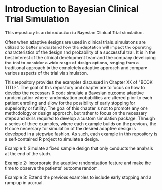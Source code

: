# Introduction to Bayesian Clinical Trial Simulation
This repository is an introduction to Bayesian Clinical Trial simulation. 

Often when adaptive designs are used in clinical trials, simulations are utilized to better understand how the adaptation will impact the operating characteristics of the design and probability of a successful trial.  It is in the best interest of the clinical development team and the company developing the trial to consider a wide range of design options, ranging from a traditional approach to the completely adaptive approach and compare various aspects of the trial via simulation.   

This repository provides the examples discussed in Chapter XX of "BOOK TITLE".  The goal of this repository and chapter are to focus on how to develop the necessary R code simulate a Bayesian outcome adaptive randomization where randomization probabilities are altered prior to each patient enrolling and allow for the possibility of early stopping for superiority or futility.   The goal of this chapter is not to promote any one methodology or design approach, but rather to focus on the necessary steps and skills required to develop a custom simulation package.  Through a series of three examples, where each example builds on the previous, the R code necessary for simulation of the desired adaptive design is developed in a stepwise fashion.  As such, each example in this repository is a self-contained R project to simulate a design.  

Example 1: Simulate a fixed sample design that only conducts the analysis at the end of the study.

Example 2: Incorporate the adaptive randomization feature and make the time to observe the patients' outcome random.

Example 3: Extend the previous examples to include early stopping and a ramp up in accrual.  
